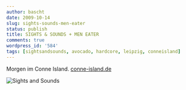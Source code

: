 ```yaml
---
author: bascht
date: 2009-10-14
slug: sights-sounds-men-eater
status: publish
title: SIGHTS & SOUNDS + MEN EATER
comments: true
wordpress_id: '584'
tags: [sightsandsounds, avocado, hardcore, leipzig, conneisland]
---
```


Morgen im Conne Island.
[conne-island.de](http://www.conne-island.de/plakate/gross/2009-10-15p.jpg)

![Sights and Sounds](https://img.bascht.com/uploads/big/f4a495bf30c00d582692651ef7129b8e.jpg)
